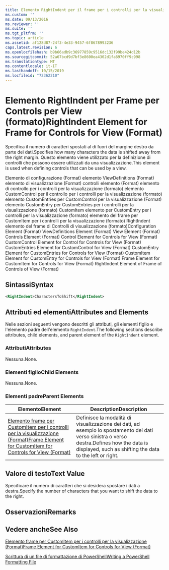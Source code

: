 ```yaml
---
title: Elemento RightIndent per il frame per i controlli per la visualizzazione (Format) | Microsoft Docs
ms.custom: ''
ms.date: 09/13/2016
ms.reviewer: ''
ms.suite: ''
ms.tgt_pltfrm: ''
ms.topic: article
ms.assetid: af128d87-24f3-4e33-9457-6f8678993236
caps.latest.revision: 6
ms.openlocfilehash: b9b66adb9c36977859c9516dc132f99be424d12b
ms.sourcegitcommit: 52a67bcd9d7bf3e8600ea4302d1fa8970ff9c998
ms.translationtype: MT
ms.contentlocale: it-IT
ms.lasthandoff: 10/15/2019
ms.locfileid: "72362210"
---
```

# <a name="rightindent-element-for-frame-for-controls-for-view-format"></a><span data-ttu-id="51d4b-102">Elemento RightIndent per Frame per Controls per View (formato)</span><span class="sxs-lookup"><span data-stu-id="51d4b-102">RightIndent Element for Frame for Controls for View (Format)</span></span>

<span data-ttu-id="51d4b-103">Specifica il numero di caratteri spostati al di fuori del margine destro da parte dei dati.</span><span class="sxs-lookup"><span data-stu-id="51d4b-103">Specifies how many characters the data is shifted away from the right margin.</span></span> <span data-ttu-id="51d4b-104">Questo elemento viene utilizzato per la definizione di controlli che possono essere utilizzati da una visualizzazione.</span><span class="sxs-lookup"><span data-stu-id="51d4b-104">This element is used when defining controls that can be used by a view.</span></span>

<span data-ttu-id="51d4b-105">Elemento di configurazione (Format) elemento ViewDefinitions (Format) elemento di visualizzazione (Format) controlli elemento (Format) elemento di controllo per i controlli per la visualizzazione (formato) elemento CustomControl per il controllo per i controlli per la visualizzazione (formato) elemento CustomEntries per CustomControl per la visualizzazione (Format) elemento CustomEntry per CustomEntries per i controlli per la visualizzazione (formato) CustomItem elemento per CustomEntry per i controlli per la visualizzazione (formato) elemento del frame per CustomItem per i controlli per la visualizzazione (formato) RightIndent elemento del frame di Controlli di visualizzazione (formato)</span><span class="sxs-lookup"><span data-stu-id="51d4b-105">Configuration Element (Format) ViewDefinitions Element (Format) View Element (Format) Controls Element (Format) Control Element for Controls for View (Format) CustomControl Element for Control for Controls for View (Format) CustomEntries Element for CustomControl for View (Format) CustomEntry Element for CustomEntries for Controls for View (Format) CustomItem Element for CustomEntry for Controls for View (Format) Frame Element for CustomItem for Controls for View (Format) RightIndent Element of Frame of Controls of View (Format)</span></span>

## <a name="syntax"></a><span data-ttu-id="51d4b-106">Sintassi</span><span class="sxs-lookup"><span data-stu-id="51d4b-106">Syntax</span></span>

```xml
<RightIndent>CharactersToShift</RightIndent>
```

## <a name="attributes-and-elements"></a><span data-ttu-id="51d4b-107">Attributi ed elementi</span><span class="sxs-lookup"><span data-stu-id="51d4b-107">Attributes and Elements</span></span>

<span data-ttu-id="51d4b-108">Nelle sezioni seguenti vengono descritti gli attributi, gli elementi figlio e l'elemento padre dell'elemento `RightIndent`.</span><span class="sxs-lookup"><span data-stu-id="51d4b-108">The following sections describe attributes, child elements, and parent element of the `RightIndent` element.</span></span>

### <a name="attributes"></a><span data-ttu-id="51d4b-109">Attributi</span><span class="sxs-lookup"><span data-stu-id="51d4b-109">Attributes</span></span>

<span data-ttu-id="51d4b-110">Nessuna.</span><span class="sxs-lookup"><span data-stu-id="51d4b-110">None.</span></span>

### <a name="child-elements"></a><span data-ttu-id="51d4b-111">Elementi figlio</span><span class="sxs-lookup"><span data-stu-id="51d4b-111">Child Elements</span></span>

<span data-ttu-id="51d4b-112">Nessuna.</span><span class="sxs-lookup"><span data-stu-id="51d4b-112">None.</span></span>

### <a name="parent-elements"></a><span data-ttu-id="51d4b-113">Elementi padre</span><span class="sxs-lookup"><span data-stu-id="51d4b-113">Parent Elements</span></span>

|<span data-ttu-id="51d4b-114">Elemento</span><span class="sxs-lookup"><span data-stu-id="51d4b-114">Element</span></span>|<span data-ttu-id="51d4b-115">Description</span><span class="sxs-lookup"><span data-stu-id="51d4b-115">Description</span></span>|
|-------------|-----------------|
|[<span data-ttu-id="51d4b-116">Elemento frame per CustomItem per i controlli per la visualizzazione (Format)</span><span class="sxs-lookup"><span data-stu-id="51d4b-116">Frame Element for CustomItem for Controls for View (Format)</span></span>](./frame-element-for-customitem-for-controls-for-view-format.md)|<span data-ttu-id="51d4b-117">Definisce la modalità di visualizzazione dei dati, ad esempio lo spostamento dei dati verso sinistra o verso destra.</span><span class="sxs-lookup"><span data-stu-id="51d4b-117">Defines how the data is displayed, such as shifting the data to the left or right.</span></span>|

## <a name="text-value"></a><span data-ttu-id="51d4b-118">Valore di testo</span><span class="sxs-lookup"><span data-stu-id="51d4b-118">Text Value</span></span>

<span data-ttu-id="51d4b-119">Specificare il numero di caratteri che si desidera spostare i dati a destra.</span><span class="sxs-lookup"><span data-stu-id="51d4b-119">Specify the number of characters that you want to shift the data to the right.</span></span>

## <a name="remarks"></a><span data-ttu-id="51d4b-120">Osservazioni</span><span class="sxs-lookup"><span data-stu-id="51d4b-120">Remarks</span></span>

## <a name="see-also"></a><span data-ttu-id="51d4b-121">Vedere anche</span><span class="sxs-lookup"><span data-stu-id="51d4b-121">See Also</span></span>

[<span data-ttu-id="51d4b-122">Elemento frame per CustomItem per i controlli per la visualizzazione (Format)</span><span class="sxs-lookup"><span data-stu-id="51d4b-122">Frame Element for CustomItem for Controls for View (Format)</span></span>](./frame-element-for-customitem-for-controls-for-view-format.md)

[<span data-ttu-id="51d4b-123">Scrittura di un file di formattazione di PowerShell</span><span class="sxs-lookup"><span data-stu-id="51d4b-123">Writing a PowerShell Formatting File</span></span>](./writing-a-powershell-formatting-file.md)
